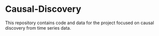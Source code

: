 # Causal-Discovery
This repository contains code and data for the project focused on causal discovery from time series data.
